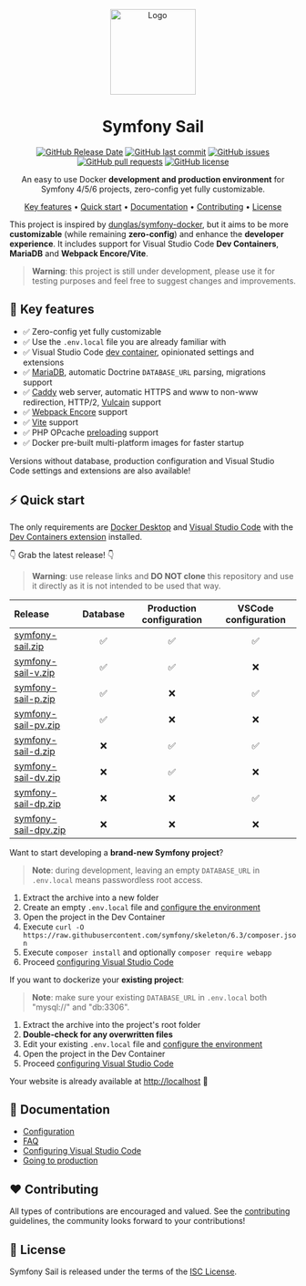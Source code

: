 <p align="center">
  <a href="https://hub.docker.com/u/symfonysail"><img src="https://user-images.githubusercontent.com/1532616/240989308-35c48a35-75f2-4971-bf58-2dbe106c178a.png" alt="Logo" width="150"></a>
</p>

<h1 align="center">
  Symfony Sail
</h1>
<p align="center">
  <a href="https://github.com/gremo/symfony-sail/releases"><img alt="GitHub Release Date" src="https://img.shields.io/github/release-date/gremo/symfony-sail?&style=flat-square"></a>
  <a href="https://github.com/gremo/symfony-sail/commits"><img alt="GitHub last commit" src="https://img.shields.io/github/last-commit/gremo/symfony-sail?&style=flat-square"></a>
  <a href="https://github.com/gremo/symfony-sail/issues"><img alt="GitHub issues" src="https://img.shields.io/github/issues/gremo/symfony-sail?&style=flat-square"></a>
  <a href="https://github.com/gremo/symfony-sail/pulls"><img alt="GitHub pull requests" src="https://img.shields.io/github/issues-pr/gremo/symfony-sail?&style=flat-square"></a>
  <a href="https://github.com/gremo/symfony-sail/blob/main/LICENSE"><img alt="GitHub license" src="https://img.shields.io/github/license/gremo/symfony-sail?&style=flat-square"></a>
</p>

<p align="center">
  An easy to use Docker <b>development and production environment</b> for Symfony 4/5/6 projects, zero-config yet fully customizable.
</p>

<p align="center">
  <a href="#-key-features">Key features</a> •
  <a href="#-quick-start">Quick start</a> •
  <a href="#-documentation">Documentation</a> •
  <a href="#%EF%B8%8F-contributing">Contributing</a> •
  <a href="#-license">License</a>
</p>

This project is inspired by [dunglas/symfony-docker](https://github.com/dunglas/symfony-docker), but it aims to be more **customizable** (while remaining **zero-config**) and enhance the **developer experience**. It includes support for Visual Studio Code **Dev Containers**, **MariaDB** and **Webpack Encore/Vite**.

> **Warning**: this project is still under development, please use it for testing purposes and feel free to suggest changes and improvements.

## 💫 Key features

- ✅ Zero-config yet fully customizable
- ✅ Use the `.env.local` file you are already familiar with
- ✅ Visual Studio Code [dev container](https://code.visualstudio.com/docs/devcontainers/containers), opinionated settings and extensions
- ✅ [MariaDB](https://mariadb.com/products/community-server), automatic Doctrine `DATABASE_URL` parsing, migrations support
- ✅ [Caddy](https://caddyserver.com) web server, automatic HTTPS and www to non-www redirection, HTTP/2, [Vulcain](https://vulcain.rocks) support
- ✅ [Webpack Encore](https://github.com/symfony/webpack-encore) support
- ✅ [Vite](https://github.com/lhapaipai/vite-bundle) support
- ✅ PHP OPcache [preloading](https://www.php.net/manual/en/opcache.preloading.php) support
- ✅ Docker pre-built multi-platform images for faster startup

Versions without database, production configuration and Visual Studio Code settings and extensions are also available!

## ⚡ Quick start

The only requirements are [Docker Desktop](https://www.docker.com/products/docker-desktop) and [Visual Studio Code](https://code.visualstudio.com) with the [Dev Containers extension](https://marketplace.visualstudio.com/items?itemName=ms-vscode-remote.remote-containers) installed.

👇 Grab the latest release! 👇

> **Warning**: use release links and **DO NOT clone** this repository and use it directly as it is not intended to be used that way.

| Release                                                                                                     | Database | Production configuration | VSCode configuration |
| :---------------------------------------------------------------------------------------------------------- | :------: | :----------------------: | :------------------: |
| [symfony-sail.zip](https://github.com/gremo/symfony-sail/releases/latest/download/symfony-sail.zip)         | ✅       | ✅                      | ✅                   |
| [symfony-sail-v.zip](https://github.com/gremo/symfony-sail/releases/latest/download/symfony-sail-v.zip)     | ✅       | ✅                      | ❌                   |
| [symfony-sail-p.zip](https://github.com/gremo/symfony-sail/releases/latest/download/symfony-sail-p.zip)     | ✅       | ❌                      | ✅                   |
| [symfony-sail-pv.zip](https://github.com/gremo/symfony-sail/releases/latest/download/symfony-sail-pv.zip)   | ✅       | ❌                      | ❌                   |
| [symfony-sail-d.zip](https://github.com/gremo/symfony-sail/releases/latest/download/symfony-sail-d.zip)     | ❌       | ✅                      | ✅                   |
| [symfony-sail-dv.zip](https://github.com/gremo/symfony-sail/releases/latest/download/symfony-sail-dv.zip)   | ❌       | ✅                      | ❌                   |
| [symfony-sail-dp.zip](https://github.com/gremo/symfony-sail/releases/latest/download/symfony-sail-dp.zip)   | ❌       | ❌                      | ✅                   |
| [symfony-sail-dpv.zip](https://github.com/gremo/symfony-sail/releases/latest/download/symfony-sail-dpv.zip) | ❌       | ❌                      | ❌                   |

Want to start developing a **brand-new Symfony project**?

> **Note**: during development, leaving an empty `DATABASE_URL` in `.env.local` means passwordless root access.

1. Extract the archive into a new folder
2. Create an empty `.env.local` file and [configure the environment](docs/configuration.md)
3. Open the project in the Dev Container
4. Execute `curl -O https://raw.githubusercontent.com/symfony/skeleton/6.3/composer.json`
5. Execute `composer install` and optionally `composer require webapp`
6. Proceed [configuring Visual Studio Code](docs/configuring-vscode.md)

If you want to dockerize your **existing project**:

> **Note**: make sure your existing `DATABASE_URL` in `.env.local` both "mysql://" and "db:3306".

1. Extract the archive into the project's root folder
2. **Double-check for any overwritten files**
3. Edit your existing `.env.local` file and [configure the environment](docs/configuration.md)
4. Open the project in the Dev Container
5. Proceed [configuring Visual Studio Code](docs/configuring-vscode.md)

Your website is already available at [http://localhost](http://localhost) 🎉

## 📖 Documentation

- [Configuration](docs/configuration.md)
- [FAQ](docs/faq.md)
- [Configuring Visual Studio Code](docs/configuring-vscode.md)
- [Going to production](docs/production.md)

## ❤️ Contributing

All types of contributions are encouraged and valued. See the [contributing](CONTRIBUTING.md) guidelines, the community looks forward to your contributions!

## 📘 License

Symfony Sail is released under the terms of the [ISC License](LICENSE).
